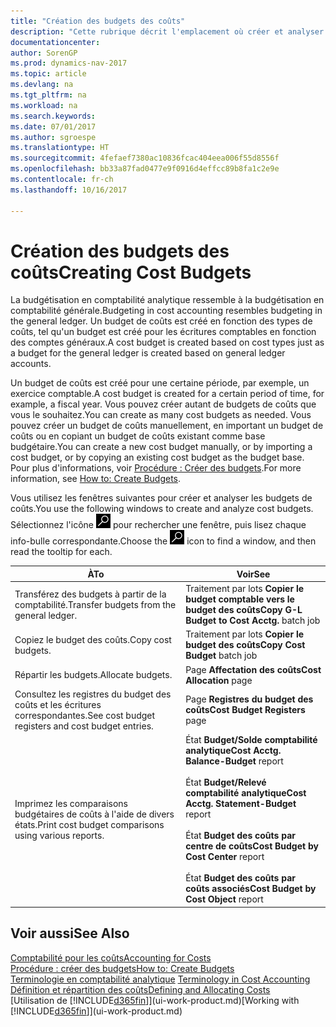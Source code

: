 ```yaml
---
title: "Création des budgets des coûts"
description: "Cette rubrique décrit l'emplacement où créer et analyser les budgets des coûts."
documentationcenter: 
author: SorenGP
ms.prod: dynamics-nav-2017
ms.topic: article
ms.devlang: na
ms.tgt_pltfrm: na
ms.workload: na
ms.search.keywords: 
ms.date: 07/01/2017
ms.author: sgroespe
ms.translationtype: HT
ms.sourcegitcommit: 4fefaef7380ac10836fcac404eea006f55d8556f
ms.openlocfilehash: bb33a87fad0477e9f0916d4effcc89b8fa1c2e9e
ms.contentlocale: fr-ch
ms.lasthandoff: 10/16/2017

---
```

# <a name="creating-cost-budgets"></a><span data-ttu-id="3cdf3-103">Création des budgets des coûts</span><span class="sxs-lookup"><span data-stu-id="3cdf3-103">Creating Cost Budgets</span></span>
<span data-ttu-id="3cdf3-104">La budgétisation en comptabilité analytique ressemble à la budgétisation en comptabilité générale.</span><span class="sxs-lookup"><span data-stu-id="3cdf3-104">Budgeting in cost accounting resembles budgeting in the general ledger.</span></span> <span data-ttu-id="3cdf3-105">Un budget de coûts est créé en fonction des types de coûts, tel qu'un budget est créé pour les écritures comptables en fonction des comptes généraux.</span><span class="sxs-lookup"><span data-stu-id="3cdf3-105">A cost budget is created based on cost types just as a budget for the general ledger is created based on general ledger accounts.</span></span>  

<span data-ttu-id="3cdf3-106">Un budget de coûts est créé pour une certaine période, par exemple, un exercice comptable.</span><span class="sxs-lookup"><span data-stu-id="3cdf3-106">A cost budget is created for a certain period of time, for example, a fiscal year.</span></span> <span data-ttu-id="3cdf3-107">Vous pouvez créer autant de budgets de coûts que vous le souhaitez.</span><span class="sxs-lookup"><span data-stu-id="3cdf3-107">You can create as many cost budgets as needed.</span></span> <span data-ttu-id="3cdf3-108">Vous pouvez créer un budget de coûts manuellement, en important un budget de coûts ou en copiant un budget de coûts existant comme base budgétaire.</span><span class="sxs-lookup"><span data-stu-id="3cdf3-108">You can create a new cost budget manually, or by importing a cost budget, or by copying an existing cost budget as the budget base.</span></span> <span data-ttu-id="3cdf3-109">Pour plus d'informations, voir [Procédure : Créer des budgets](finance-how-create-budgets.md).</span><span class="sxs-lookup"><span data-stu-id="3cdf3-109">For more information, see [How to: Create Budgets](finance-how-create-budgets.md).</span></span>

<span data-ttu-id="3cdf3-110">Vous utilisez les fenêtres suivantes pour créer et analyser les budgets de coûts.</span><span class="sxs-lookup"><span data-stu-id="3cdf3-110">You use the following windows to create and analyze cost budgets.</span></span> <span data-ttu-id="3cdf3-111">Sélectionnez l'icône ![Page ou état pour la recherche](media/ui-search/search_small.png "Page ou état pour la recherche") pour rechercher une fenêtre, puis lisez chaque info-bulle correspondante.</span><span class="sxs-lookup"><span data-stu-id="3cdf3-111">Choose the ![Search for Page or Report](media/ui-search/search_small.png "Search for Page or Report icon") icon to find a window, and then read the tooltip for each.</span></span>

|<span data-ttu-id="3cdf3-112">À</span><span class="sxs-lookup"><span data-stu-id="3cdf3-112">To</span></span>|<span data-ttu-id="3cdf3-113">Voir</span><span class="sxs-lookup"><span data-stu-id="3cdf3-113">See</span></span>|  
|--------|---------|  
|<span data-ttu-id="3cdf3-114">Transférez des budgets à partir de la comptabilité.</span><span class="sxs-lookup"><span data-stu-id="3cdf3-114">Transfer budgets from the general ledger.</span></span>|<span data-ttu-id="3cdf3-115">Traitement par lots **Copier le budget comptable vers le budget des coûts**</span><span class="sxs-lookup"><span data-stu-id="3cdf3-115">**Copy G-L Budget to Cost Acctg.** batch job</span></span>|  
|<span data-ttu-id="3cdf3-116">Copiez le budget des coûts.</span><span class="sxs-lookup"><span data-stu-id="3cdf3-116">Copy cost budgets.</span></span>|<span data-ttu-id="3cdf3-117">Traitement par lots **Copier le budget des coûts**</span><span class="sxs-lookup"><span data-stu-id="3cdf3-117">**Copy Cost Budget** batch job</span></span>|  
|<span data-ttu-id="3cdf3-118">Répartir les budgets.</span><span class="sxs-lookup"><span data-stu-id="3cdf3-118">Allocate budgets.</span></span>|<span data-ttu-id="3cdf3-119">Page **Affectation des coûts**</span><span class="sxs-lookup"><span data-stu-id="3cdf3-119">**Cost Allocation** page</span></span>|  
|<span data-ttu-id="3cdf3-120">Consultez les registres du budget des coûts et les écritures correspondantes.</span><span class="sxs-lookup"><span data-stu-id="3cdf3-120">See cost budget registers and cost budget entries.</span></span>|<span data-ttu-id="3cdf3-121">Page **Registres du budget des coûts**</span><span class="sxs-lookup"><span data-stu-id="3cdf3-121">**Cost Budget Registers** page</span></span>|  
|<span data-ttu-id="3cdf3-122">Imprimez les comparaisons budgétaires de coûts à l'aide de divers états.</span><span class="sxs-lookup"><span data-stu-id="3cdf3-122">Print cost budget comparisons using various reports.</span></span>|<span data-ttu-id="3cdf3-123">État **Budget/Solde comptabilité analytique**</span><span class="sxs-lookup"><span data-stu-id="3cdf3-123">**Cost Acctg. Balance-Budget** report</span></span><br /><br /> <span data-ttu-id="3cdf3-124">État **Budget/Relevé comptabilité analytique**</span><span class="sxs-lookup"><span data-stu-id="3cdf3-124">**Cost Acctg. Statement-Budget** report</span></span><br /><br /> <span data-ttu-id="3cdf3-125">État **Budget des coûts par centre de coûts**</span><span class="sxs-lookup"><span data-stu-id="3cdf3-125">**Cost Budget by Cost Center** report</span></span><br /><br /> <span data-ttu-id="3cdf3-126">État **Budget des coûts par coûts associés**</span><span class="sxs-lookup"><span data-stu-id="3cdf3-126">**Cost Budget by Cost Object** report</span></span>|  

## <a name="see-also"></a><span data-ttu-id="3cdf3-127">Voir aussi</span><span class="sxs-lookup"><span data-stu-id="3cdf3-127">See Also</span></span>  
[<span data-ttu-id="3cdf3-128">Comptabilité pour les coûts</span><span class="sxs-lookup"><span data-stu-id="3cdf3-128">Accounting for Costs</span></span>](finance-manage-cost-accounting.md)  
[<span data-ttu-id="3cdf3-129">Procédure : créer des budgets</span><span class="sxs-lookup"><span data-stu-id="3cdf3-129">How to: Create Budgets</span></span>](finance-how-create-budgets.md)  
<span data-ttu-id="3cdf3-130">[Terminologie en comptabilité analytique](finance-terminology-in-cost-accounting.md) </span><span class="sxs-lookup"><span data-stu-id="3cdf3-130">[Terminology in Cost Accounting](finance-terminology-in-cost-accounting.md) </span></span>  
[<span data-ttu-id="3cdf3-131">Définition et répartition des coûts</span><span class="sxs-lookup"><span data-stu-id="3cdf3-131">Defining and Allocating Costs</span></span>](finance-define-and-allocate-costs.md)  
<span data-ttu-id="3cdf3-132">[Utilisation de [!INCLUDE[d365fin](includes/d365fin_md.md)]](ui-work-product.md)</span><span class="sxs-lookup"><span data-stu-id="3cdf3-132">[Working with [!INCLUDE[d365fin](includes/d365fin_md.md)]](ui-work-product.md)</span></span>


